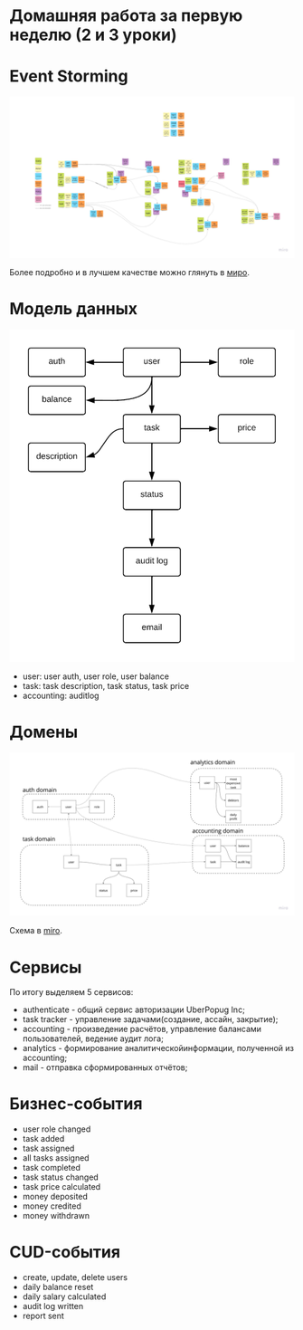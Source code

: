 # Домашняя работа за первую неделю (2 и 3 уроки)

# Event Storming

![event storming](./event%20storming.jpg)

Более подробно и в лучшем качестве можно глянуть в [миро](https://miro.com/app/board/uXjVPRLzxqU=/).

# Модель данных

![data model](./data%20model.png)

* user: user auth, user role, user balance
* task: task description, task status, task price
* accounting: auditlog

# Домены
![domains](./domains.jpg)

Схема в [miro](https://miro.com/app/board/uXjVPRU99XY=/).

# Сервисы

По итогу выделяем 5 сервисов:
* authenticate - общий сервис авторизации UberPopug Inc;
* task tracker - управление задачами(создание, ассайн, закрытие);
* accounting - произведение расчётов, управление балансами пользователей, ведение аудит лога;
* analytics - формирование аналитическойинформации, полученной из accounting;
* mail - отправка сформированных отчётов;

# Бизнес-события
* user role changed
* task added
* task assigned
* all tasks assigned
* task completed
* task status changed
* task price calculated
* money deposited
* money credited
* money withdrawn

# CUD-события
* create, update, delete users
* daily balance reset
* daily salary calculated
* audit log written
* report sent
